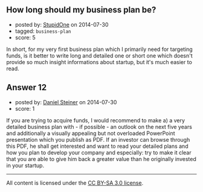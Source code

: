## How long should my business plan be?

- posted by: [StupidOne](https://stackexchange.com/users/439258/stupidone) on 2014-07-30
- tagged: `business-plan`
- score: 5

<p>In short, for my very first business plan which I primarily need for targeting funds, is it better to write long and detailed one or short one which doesn't provide so much insight informations about startup, but it's much easier to read. </p>



## Answer 12

- posted by: [Daniel Steiner](https://stackexchange.com/users/1523303/daniel-steiner) on 2014-07-30
- score: 1

<p>If you are trying to acquire funds, I would recommend to make a) a very detailed business plan with - if possible - an outlook on the next five years and additionally a visually appealing but not overloaded PowerPoint presentation which you publish as PDF. If an investor can browse through this PDF, he shall get interested and want to read your detailed plans and how you plan to develop your company and especially: try to make it clear that you are able to give him back a greater value than he originally invested in your startup. </p>




---

All content is licensed under the [CC BY-SA 3.0 license](https://creativecommons.org/licenses/by-sa/3.0/).
